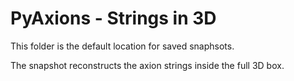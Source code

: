 # PyAxions - Strings in 3D

This folder is the default location for saved snaphsots. 

The snapshot reconstructs the axion strings inside the full 3D box.
